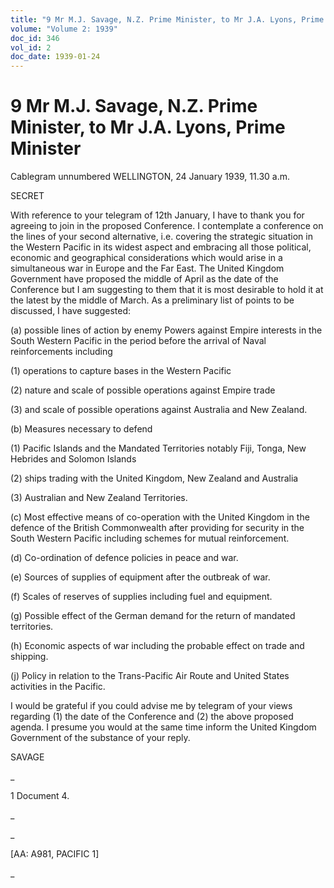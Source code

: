 ```yaml
---
title: "9 Mr M.J. Savage, N.Z. Prime Minister, to Mr J.A. Lyons, Prime Minister"
volume: "Volume 2: 1939"
doc_id: 346
vol_id: 2
doc_date: 1939-01-24
---
```


# 9 Mr M.J. Savage, N.Z. Prime Minister, to Mr J.A. Lyons, Prime Minister

Cablegram unnumbered WELLINGTON, 24 January 1939, 11.30 a.m.

SECRET

With reference to your telegram of 12th January, I have to thank you for agreeing to join in the proposed Conference. I contemplate a conference on the lines of your second alternative, i.e. covering the strategic situation in the Western Pacific in its widest aspect and embracing all those political, economic and geographical considerations which would arise in a simultaneous war in Europe and the Far East. The United Kingdom Government have proposed the middle of April as the date of the Conference but I am suggesting to them that it is most desirable to hold it at the latest by the middle of March. As a preliminary list of points to be discussed, I have suggested:

(a) possible lines of action by enemy Powers against Empire interests in the South Western Pacific in the period before the arrival of Naval reinforcements including

(1) operations to capture bases in the Western Pacific

(2) nature and scale of possible operations against Empire trade

(3) and scale of possible operations against Australia and New Zealand.

(b) Measures necessary to defend

(1) Pacific Islands and the Mandated Territories notably Fiji, Tonga, New Hebrides and Solomon Islands

(2) ships trading with the United Kingdom, New Zealand and Australia

(3) Australian and New Zealand Territories.

(c) Most effective means of co-operation with the United Kingdom in the defence of the British Commonwealth after providing for security in the South Western Pacific including schemes for mutual reinforcement.

(d) Co-ordination of defence policies in peace and war.

(e) Sources of supplies of equipment after the outbreak of war.

(f) Scales of reserves of supplies including fuel and equipment.

(g) Possible effect of the German demand for the return of mandated territories.

(h) Economic aspects of war including the probable effect on trade and shipping.

(j) Policy in relation to the Trans-Pacific Air Route and United States activities in the Pacific.

I would be grateful if you could advise me by telegram of your views regarding (1) the date of the Conference and (2) the above proposed agenda. I presume you would at the same time inform the United Kingdom Government of the substance of your reply.

SAVAGE

_

1 Document 4.

_

_

[AA: A981, PACIFIC 1]

_
